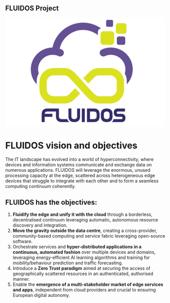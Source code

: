 ## FLUIDOS Project

![logo-FLUIDOS-project.jpg](logo-FLUIDOS-project.jpg)

# FLUIDOS vision and objectives

The IT landscape has evolved into a world of hyperconnectivity, where devices and information systems communicate and exchange data on numerous applications. FLUIDOS will leverage the enormous, unused processing capacity at the edge, scattered across heterogeneous edge devices that struggle to integrate with each other and to form a seamless computing continuum coherently.

## FLUIDOS has the objectives:
1. **Fluidify the edge and unify it with the cloud** through a borderless, decentralised continuum leveraging automatic, autonomous resource discovery and integration.
2. **Move the gravity outside the data centre**, creating a cross-provider, community-based computing and service fabric leveraging open-source software.
3. Orchestrate services and **hyper-distributed applications in a continuous, automated fashion** over multiple devices and domains, leveraging energy-efficient AI learning algorithms and training for mobility/behaviour prediction and traffic forecasting.
4. Introduce a **Zero Trust paradigm** aimed at securing the access of geographically scattered resources in an authenticated, authorised manner.
5. Enable the **emergence of a multi-stakeholder market of edge services and apps**, independent from cloud providers and crucial to ensuring European digital autonomy.


